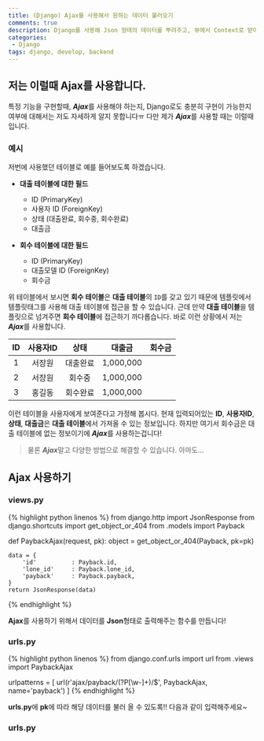 ```yaml
---
title: (Django) Ajax를 사용해서 원하는 데이터 불러오기
comments: true
description: Django를 사용해 Json 형태의 데이터를 뿌려주고, 뷰에서 Context로 받아온 데이터 값을 통해 다른 모델에 정보를 템플릿으로 가져오는 방법에 대한 포스팅입니다.
categories:
 - Django
tags: django, develop, backend
---
```


## 저는 이럴때 Ajax를 사용합니다.

특정 기능을 구현할때, ***Ajax***를 사용해야 하는지, Django로도 충분히 구현이 가능한지 여부에 대해서는 저도 자세하게 알지 못합니다ㅠ 다만 제가 ***Ajax***를 사용할 때는 이럴때입니다.

### 예시

저번에 사용했던 테이블로 예를 들어보도록 하겠습니다. 

- **대출 테이블에 대한 필드**
	- ID (PrimaryKey)
	- 사용자 ID (ForeignKey)
	- 상태 (대출완료, 회수중, 회수완료)
	- 대출금

- **회수 테이블에 대한 필드**
	- ID (PrimaryKey)
	- 대출모델 ID (ForeignKey)
	- 회수금

위 테이블에서 보시면 **회수 테이블**은 **대출 테이블**의 `ID`를 갖고 있기 때문에 템플릿에서 템플릿태그를 사용해 대출 테이블에 접근을 할 수 있습니다. 근데 만약 **대출 테이블**을 템플릿으로 넘겨주면 **회수 테이블**에 접근하기 까다롭습니다. 바로 이런 상황에서 저는 ***Ajax***를 사용합니다.

|    ID      |     사용자ID  	 |  상태     |   대출금  	 |    회수금	  |
|:----------:|:-------------:|:--------:|:----------:|:----------:|
| 1  		 |     서장원		 | 	대출완료	|  1,000,000 |			  |
| 2  		 |     서장원	     |  회수중 	|  1,000,000 |			  |
| 3   		 | 	   홍길동		 |  회수완료	|  1,000,000 |			  |		


이런 테이블을 사용자에게 보여준다고 가정해 봅시다. 현재 입력되어있는 **ID**, **사용자ID**, **상태**, **대출금**은 **대출 테이블**에서 가져올 수 있는 정보입니다. 하지만 여기서 회수금은 대출 테이블에 없는 정보이기에 ***Ajax***를 사용하는겁니다!

> 물론 ***Ajax***말고 다양한 방법으로 해결할 수 있습니다. 아마도...

## Ajax 사용하기

### views.py

{% highlight python linenos %}
from django.http import JsonResponse
from django.shortcuts import get_object_or_404
from .models import Payback

def PaybackAjax(request, pk):
    object = get_object_or_404(Payback, pk=pk)

    data = {
        'id'          : Payback.id,
        'lone_id'     : Payback.lone_id,
        'payback'     : Payback.payback,
    }
    return JsonResponse(data)
{% endhighlight %}

**Ajax**를 사용하기 위해서 데이터를 **Json**형태로 출력해주는 함수를 만듭니다!

### urls.py

{% highlight python linenos %}
from django.conf.urls import url
from .views import PaybackAjax

urlpatterns = [
    url(r'ajax/payback/(?P<pk>[\w-]+)/$', PaybackAjax, name='payback')
]
{% endhighlight %}

**urls.py**에 **pk**에 따라 해당 데이터를 불러 올 수 있도록!! 다음과 같이 입력해주세요~

### urls.py